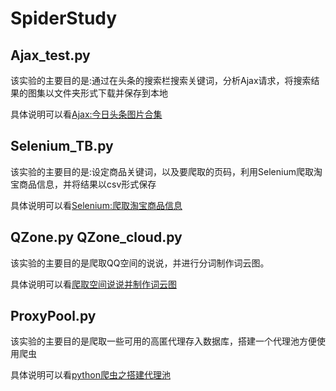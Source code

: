 # SpiderStudy
## Ajax_test.py
该实验的主要目的是:通过在头条的搜索栏搜索关键词，分析Ajax请求，将搜索结果的图集以文件夹形式下载并保存到本地

具体说明可以看[Ajax:今日头条图片合集](https://chenzy96.github.io/2018/11/19/Ajax-%E4%BB%8A%E6%97%A5%E5%A4%B4%E6%9D%A1%E5%9B%BE%E7%89%87%E5%90%88%E9%9B%86/)

## Selenium_TB.py
该实验的主要目的是:设定商品关键词，以及要爬取的页码，利用Selenium爬取淘宝商品信息，并将结果以csv形式保存

具体说明可以看[Selenium:爬取淘宝商品信息](https://chenzy96.github.io/2018/11/29/Selenium-%E7%88%AC%E5%8F%96%E6%B7%98%E5%AE%9D%E5%95%86%E5%93%81%E4%BF%A1%E6%81%AF/)

## QZone.py QZone_cloud.py
该实验的主要目的是爬取QQ空间的说说，并进行分词制作词云图。

具体说明可以看[爬取空间说说并制作词云图](https://chenzy96.github.io/2018/12/02/%E7%88%AC%E5%8F%96%E7%A9%BA%E9%97%B4%E8%AF%B4%E8%AF%B4%E5%B9%B6%E5%88%B6%E4%BD%9C%E8%AF%8D%E4%BA%91%E5%9B%BE/)

## ProxyPool.py
该实验的主要目的是爬取一些可用的高匿代理存入数据库，搭建一个代理池方便使用爬虫

具体说明可以看[python爬虫之搭建代理池](https://chenzy96.github.io/2018/12/04/python%E7%88%AC%E8%99%AB%E4%B9%8B%E6%90%AD%E5%BB%BA%E4%BB%A3%E7%90%86%E6%B1%A0/)
